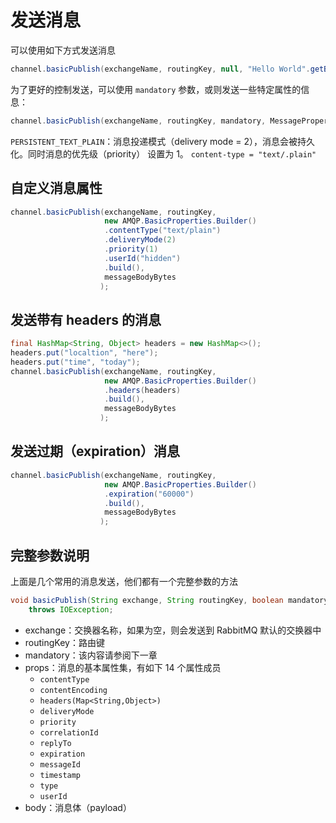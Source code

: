 # 发送消息

可以使用如下方式发送消息

```java
channel.basicPublish(exchangeName, routingKey, null, "Hello World".getBytes());
```

为了更好的控制发送，可以使用 `mandatory` 参数，或则发送一些特定属性的信息：

```java
channel.basicPublish(exchangeName, routingKey, mandatory, MessageProperties.PERSISTENT_TEXT_PLAIN, messageBodyBytes);
```

`PERSISTENT_TEXT_PLAIN`：消息投递模式（delivery mode = 2），消息会被持久化。同时消息的优先级（priority） 设置为 1。 `content-type = "text/.plain"`

## 自定义消息属性

```java
channel.basicPublish(exchangeName, routingKey,
                     new AMQP.BasicProperties.Builder()
                     .contentType("text/plain")
                     .deliveryMode(2)
                     .priority(1)
                     .userId("hidden")
                     .build(),
                     messageBodyBytes
                    );
```

## 发送带有 headers 的消息

```java
final HashMap<String, Object> headers = new HashMap<>();
headers.put("localtion", "here");
headers.put("time", "today");
channel.basicPublish(exchangeName, routingKey,
                     new AMQP.BasicProperties.Builder()
                     .headers(headers)
                     .build(),
                     messageBodyBytes
                    );
```

## 发送过期（expiration）消息

```java
channel.basicPublish(exchangeName, routingKey,
                     new AMQP.BasicProperties.Builder()
                     .expiration("60000")
                     .build(),
                     messageBodyBytes
                    );
```

## 完整参数说明

上面是几个常用的消息发送，他们都有一个完整参数的方法

```java
void basicPublish(String exchange, String routingKey, boolean mandatory, BasicProperties props, byte[] body)
    throws IOException;
```

- exchange：交换器名称，如果为空，则会发送到 RabbitMQ 默认的交换器中
- routingKey：路由键
- mandatory：该内容请参阅下一章
- props：消息的基本属性集，有如下 14 个属性成员
  - `contentType`
  - `contentEncoding`
  - `headers(Map<String,Object>)`
  - `deliveryMode`
  - `priority`
  - `correlationId`
  - `replyTo`
  - `expiration`
  - `messageId`
  - `timestamp`
  - `type`
  - `userId`
- body：消息体（payload）